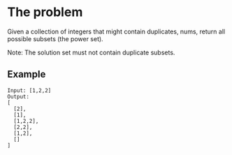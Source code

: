 # The problem

Given a collection of integers that might contain duplicates, nums, return all possible subsets (the power set).

Note: The solution set must not contain duplicate subsets.

## Example

```
Input: [1,2,2]
Output:
[
  [2],
  [1],
  [1,2,2],
  [2,2],
  [1,2],
  []
]
```